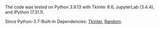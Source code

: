 The code was tested on Python 3.9.13 with Tkinter 8.6, JupyterLab (3.4.4), and IPython (7.31.1).

Since Python-3.7-Built-In Dependencies: [Tkinter](https://docs.python.org/3/library/tkinter.html), [Random](https://docs.python.org/3/library/random.html).
